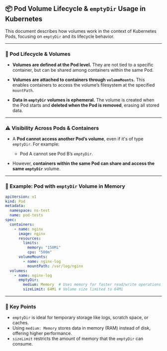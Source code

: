 
## 📦 Pod Volume Lifecycle & `emptyDir` Usage in Kubernetes

This document describes how volumes work in the context of Kubernetes Pods, focusing on `emptyDir` and its lifecycle behavior.

---

### 🔁 Pod Lifecycle & Volumes

* **Volumes are defined at the Pod level.**
  They are not tied to a specific container, but can be shared among containers within the same Pod.

* **Volumes are attached to containers through `volumeMounts`.**
  This enables containers to access the volume’s filesystem at the specified `mountPath`.

* **Data in `emptyDir` volumes is ephemeral.**
  The volume is created when the Pod starts and **deleted when the Pod is removed**, erasing all stored data.

---

### ⚠️ Visibility Across Pods & Containers

* A **Pod cannot access another Pod’s volume**, even if it's of type `emptyDir`.
  For example:

  * Pod A cannot see Pod B’s `emptyDir`.
* However, **containers within the same Pod can share and access the same `emptyDir`** volume.

---

### 🧪 Example: Pod with `emptyDir` Volume in Memory

```yaml
apiVersion: v1
kind: Pod
metadata:
  namespace: ns-test
  name: pod-tests
spec:
  containers:
    - name: nginx
      image: nginx
      resources:
        limits:
          memory: "150Mi"
          cpu: "500m"
      volumeMounts:
        - name: nginx-log
          mountPath: /var/log/nginx
  volumes:
    - name: nginx-log
      emptyDir:
        medium: Memory  # Uses memory for faster read/write operations
        sizeLimit: 64Mi # Volume size limited to 64Mi
```

---

### 🧠 Key Points

* `emptyDir` is ideal for temporary storage like logs, scratch space, or caches.
* Using `medium: Memory` stores data in memory (RAM) instead of disk, offering higher performance.
* `sizeLimit` restricts the amount of memory that the `emptyDir` can consume.

